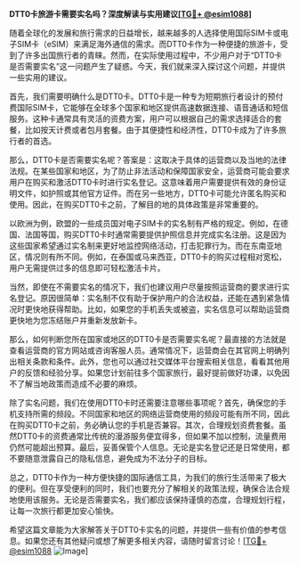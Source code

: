 **DTT0卡旅游卡需要实名吗？深度解读与实用建议[[TG💪+ @esim1088](https://t.me/s/esim1088)]**

随着全球化的发展和旅行需求的日益增长，越来越多的人选择使用国际SIM卡或电子SIM卡（eSIM）来满足海外通信的需求。而DTT0卡作为一种便捷的旅游卡，受到了许多出国旅行者的青睐。然而，在实际使用过程中，不少用户对于“DTT0卡是否需要实名”这一问题产生了疑惑。今天，我们就来深入探讨这个问题，并提供一些实用的建议。

首先，我们需要明确什么是DTT0卡。DTT0卡是一种专为短期旅行者设计的预付费国际SIM卡，它能够在全球多个国家和地区提供高速数据连接、语音通话和短信服务。这种卡通常具有灵活的资费方案，用户可以根据自己的需求选择适合的套餐，比如按天计费或者包月套餐。由于其便捷性和经济性，DTT0卡成为了许多旅行者的首选。

那么，DTT0卡是否需要实名呢？答案是：这取决于具体的运营商以及当地的法律法规。在某些国家和地区，为了防止非法活动和保障国家安全，运营商可能会要求用户在购买和激活DTT0卡时进行实名登记。这意味着用户需要提供有效的身份证明文件，如护照或其他官方证件。而在另一些地方，DTT0卡可能允许匿名购买和使用。因此，在购买DTT0卡之前，了解目的地的具体政策是非常重要的。

以欧洲为例，欧盟的一些成员国对电子SIM卡的实名制有严格的规定。例如，在德国、法国等国，购买DTT0卡时通常需要提供护照信息并完成实名注册。这是因为这些国家希望通过实名制来更好地监控网络活动，打击犯罪行为。而在东南亚地区，情况则有所不同。例如，在泰国或马来西亚，DTT0卡的购买过程相对宽松，用户无需提供过多的信息即可轻松激活卡片。

当然，即使在不需要实名的情况下，我们也建议用户尽量按照运营商的要求进行实名登记。原因很简单：实名制不仅有助于保护用户的合法权益，还能在遇到紧急情况时更快地获得帮助。比如，如果您的手机丢失或被盗，实名信息可以帮助运营商更快地为您冻结账户并重新发放新卡。

那么，如何判断您所在国家或地区的DTT0卡是否需要实名呢？最直接的方法就是查看运营商的官方网站或咨询客服人员。通常情况下，运营商会在其官网上明确列出相关条款和条件。此外，您也可以通过社交媒体平台搜索相关信息，看看其他用户的反馈和经验分享。如果您计划前往多个国家旅行，最好提前做好功课，以免因不了解当地政策而造成不必要的麻烦。

除了实名问题，我们在使用DTT0卡时还需要注意哪些事项呢？首先，确保您的手机支持所需的频段。不同国家和地区的网络运营商使用的频段可能有所不同，因此在购买DTT0卡之前，务必确认您的手机是否兼容。其次，合理规划资费套餐。虽然DTT0卡的资费通常比传统的漫游服务便宜得多，但如果不加以控制，流量费用仍然可能超出预算。最后，妥善保管个人信息。无论是实名登记还是日常使用，都不要随意泄露自己的隐私信息，避免成为不法分子的目标。

总之，DTT0卡作为一种方便快捷的国际通信工具，为我们的旅行生活带来了极大的便利。但在享受便利的同时，我们也要充分了解相关的政策法规，确保合法合规地使用该服务。无论是否需要实名，我们都应该保持谨慎的态度，合理规划行程，让每一次旅行都更加安心愉快。

希望这篇文章能为大家解答关于DTT0卡实名的问题，并提供一些有价值的参考信息。如果您还有其他疑问或想了解更多相关内容，请随时留言讨论！[[TG💪+ @esim1088](https://t.me/s/esim1088) ![Image](https://i.postimg.cc/4NQfJmqS/Snipaste-2025-05-13-00-14-12.png)]